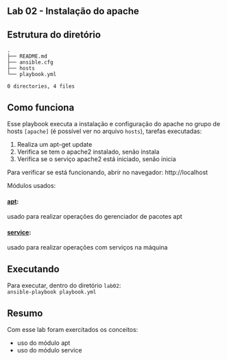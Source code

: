 ## Lab 02 - Instalação do apache

## Estrutura do diretório
```
.
├── README.md
├── ansible.cfg
├── hosts
└── playbook.yml

0 directories, 4 files
```
## Como funciona
Esse playbook executa a instalação e configuração do apache no grupo de hosts `[apache]` (é possível ver no arquivo `hosts`), tarefas executadas:
1. Realiza um apt-get update
2. Verifica se tem o apache2 instalado, senão instala
3. Verifica se o serviço apache2 está iniciado, senão inicia

Para verificar se está funcionando, abrir no navegador: http://localhost

Módulos usados:
#### [apt](https://docs.ansible.com/ansible/latest/collections/ansible/builtin/apt_module.html): 
usado para realizar operações do gerenciador de pacotes apt
#### [service](https://docs.ansible.com/ansible/latest/collections/ansible/builtin/service_module.html): 
usado para realizar operações com serviços na máquina

## Executando

Para executar, dentro do diretório `lab02`:   
`ansible-playbook playbook.yml`

## Resumo
Com esse lab foram exercitados os conceitos:
* uso do módulo apt
* uso do módulo service

